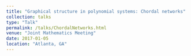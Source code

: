 ```yaml
---
title: "Graphical structure in polynomial systems: Chordal networks"
collection: talks
type: "Talk"
permalink: /talks/ChordalNetworks.html
venue: "Joint Mathematics Meeting"
date: 2017-01-05
location: "Atlanta, GA"
---
```

